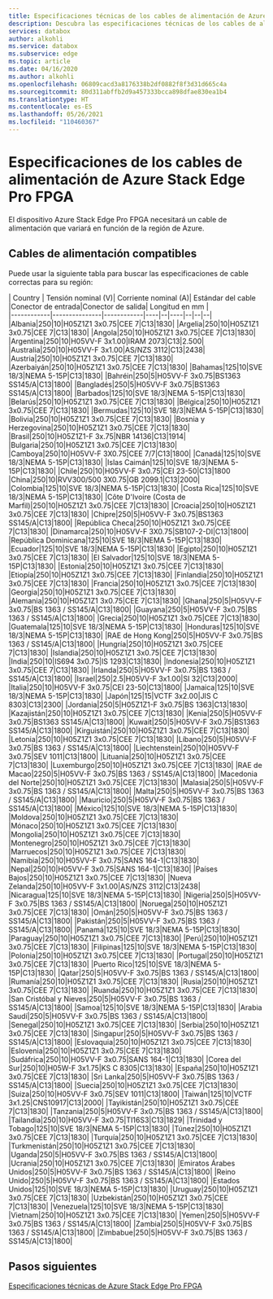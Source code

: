 ```yaml
---
title: Especificaciones técnicas de los cables de alimentación de Azure Stack Edge Pro FPGA basadas en la ubicación
description: Descubra las especificaciones técnicas de los cables de alimentación de Azure Stack Edge Pro FPGA.
services: databox
author: alkohli
ms.service: databox
ms.subservice: edge
ms.topic: article
ms.date: 04/16/2020
ms.author: alkohli
ms.openlocfilehash: 06809cacd3a8176338b2df0882f8f3d31d665c4a
ms.sourcegitcommit: 80d311abffb2d9a457333bcca898dfae830ea1b4
ms.translationtype: HT
ms.contentlocale: es-ES
ms.lasthandoff: 05/26/2021
ms.locfileid: "110460367"
---
```

# <a name="azure-stack-edge-pro-fpga-power-cord-specifications"></a>Especificaciones de los cables de alimentación de Azure Stack Edge Pro FPGA

El dispositivo Azure Stack Edge Pro FPGA necesitará un cable de alimentación que variará en función de la región de Azure.

## <a name="supported-power-cords"></a>Cables de alimentación compatibles

Puede usar la siguiente tabla para buscar las especificaciones de cable correctas para su región:

| Country    | Tensión nominal (V)| Corriente nominal (A)| Estándar del cable |Conector de entrada|Conector de salida| Longitud en mm |  
|------------|---------------|------------|----|--|----|--|--|--|
|Albania|250|10|H05Z1Z1 3x0.75|CEE 7|C13|1830|
|Argelia|250|10|H05Z1Z1 3x0.75|CEE 7|C13|1830|
|Angola|250|10|H05Z1Z1 3x0.75|CEE 7|C13|1830|
|Argentina|250|10|H05VV-F 3x1.00|IRAM 2073|C13|2.500|
|Australia|250|10|H05VV-F 3x1.00|AS/NZS 3112|C13|2438|
|Austria|250|10|H05Z1Z1 3x0.75|CEE 7|C13|1830|
|Azerbaiyán|250|10|H05Z1Z1 3x0.75|CEE 7|C13|1830|
|Bahamas|125|10|SVE 18/3|NEMA 5-15P|C13|1830|
|Bahréin|250|5|H05VV-F 3x0.75|BS1363 SS145/A|C13|1800|
|Bangladés|250|5|H05VV-F 3x0.75|BS1363 SS145/A|C13|1800|
|Barbados|125|10|SVE 18/3|NEMA 5-15P|C13|1830|
|Belarús|250|10|H05Z1Z1 3x0.75|CEE 7|C13|1830|
|Bélgica|250|10|H05Z1Z1 3x0.75|CEE 7|C13|1830|
|Bermudas|125|10|SVE 18/3|NEMA 5-15P|C13|1830|
|Bolivia|250|10|H05Z1Z1 3x0.75|CEE 7|C13|1830|
|Bosnia y Herzegovina|250|10|H05Z1Z1 3x0.75|CEE 7|C13|1830|
|Brasil|250|10|H05Z1Z1-F 3x.75|NBR 14136|C13|1914|
|Bulgaria|250|10|H05Z1Z1 3x0.75|CEE 7|C13|1830|
|Camboya|250|10|H05VV-F 3X0.75|CEE 7/7|C13|1800|
|Canadá|125|10|SVE 18/3|NEMA 5-15P|C13|1830|
|Islas Caimán|125|10|SVE 18/3|NEMA 5-15P|C13|1830|
|Chile|250|10|H05VV-F 3x0.75|CEI 23-50|C13|1800
|China|250|10|RVV300/500 3X0.75|GB 2099.1|C13|2000|
|Colombia|125|10|SVE 18/3|NEMA 5-15P|C13|1830|
|Costa Rica|125|10|SVE 18/3|NEMA 5-15P|C13|1830|
|Côte D'Ivoire (Costa de Marfil)|250|10|H05Z1Z1 3x0.75|CEE 7|C13|1830|
|Croacia|250|10|H05Z1Z1 3x0.75|CEE 7|C13|1830|
|Chipre|250|5|H05VV-F 3x0.75|BS1363 SS145/A|C13|1800|
|República Checa|250|10|H05Z1Z1 3x0.75|CEE 7|C13|1830|
|Dinamarca|250|10|H05VV-F 3X0.75|SB107-2-DI|C13|1800|
|República Dominicana|125|10|SVE 18/3|NEMA 5-15P|C13|1830|
|Ecuador|125|10|SVE 18/3|NEMA 5-15P|C13|1830|
|Egipto|250|10|H05Z1Z1 3x0.75|CEE 7|C13|1830|
|El Salvador|125|10|SVE 18/3|NEMA 5-15P|C13|1830|
|Estonia|250|10|H05Z1Z1 3x0.75|CEE 7|C13|1830|
|Etiopía|250|10|H05Z1Z1 3x0.75|CEE 7|C13|1830|
|Finlandia|250|10|H05Z1Z1 3x0.75|CEE 7|C13|1830|
|Francia|250|10|H05Z1Z1 3x0.75|CEE 7|C13|1830|
|Georgia|250|10|H05Z1Z1 3x0.75|CEE 7|C13|1830|
|Alemania|250|10|H05Z1Z1 3x0.75|CEE 7|C13|1830|
|Ghana|250|5|H05VV-F 3x0.75|BS 1363 / SS145/A|C13|1800|
|Guayana|250|5|H05VV-F 3x0.75|BS 1363 / SS145/A|C13|1800|
|Grecia|250|10|H05Z1Z1 3x0.75|CEE 7|C13|1830|
|Guatemala|125|10|SVE 18/3|NEMA 5-15P|C13|1830|
|Honduras|125|10|SVE 18/3|NEMA 5-15P|C13|1830|
|RAE de Hong Kong|250|5|H05VV-F 3x0.75|BS 1363 / SS145/A|C13|1800|
|Hungría|250|10|H05Z1Z1 3x0.75|CEE 7|C13|1830|
|Islandia|250|10|H05Z1Z1 3x0.75|CEE 7|C13|1830|
|India|250|10|IS694 3x0.75|IS 1293|C13|1830|
|Indonesia|250|10|H05Z1Z1 3x0.75|CEE 7|C13|1830|
|Irlanda|250|5|H05VV-F 3x0.75|BS 1363 / SS145/A|C13|1800|
|Israel|250|2.5|H05VV-F 3x1.00|SI 32|C13|2000|
|Italia|250|10|H05VV-F 3x0.75|CEI 23-50|C13|1800|
|Jamaica|125|10|SVE 18/3|NEMA 5-15P|C13|1830|
|Japón|125|15|VCTF 3x2.00|JIS C 8303|C13|2300|
|Jordania|250|5|H05Z1Z1-F 3x0.75|BS 1363|C13|1830|
|Kazajistán|250|10|H05Z1Z1 3x0.75|CEE 7|C13|1830|
|Kenia|250|5|H05VV-F 3x0.75|BS1363 SS145/A|C13|1800|
|Kuwait|250|5|H05VV-F 3x0.75|BS1363 SS145/A|C13|1800|
|Kirguistán|250|10|H05Z1Z1 3x0.75|CEE 7|C13|1830|
|Letonia|250|10|H05Z1Z1 3x0.75|CEE 7|C13|1830|
|Líbano|250|5|H05VV-F 3x0.75|BS 1363 / SS145/A|C13|1800|
|Liechtenstein|250|10|H05VV-F 3x0.75|SEV 1011|C13|1800|
|Lituania|250|10|H05Z1Z1 3x0.75|CEE 7|C13|1830|
|Luxemburgo|250|10|H05Z1Z1 3x0.75|CEE 7|C13|1830|
|RAE de Macao|2250|5|H05VV-F 3x0.75|BS 1363 / SS145/A|C13|1800|
|Macedonia del Norte|250|10|H05Z1Z1 3x0.75|CEE 7|C13|1830|
|Malasia|250|5|H05VV-F 3x0.75|BS 1363 / SS145/A|C13|1800|
|Malta|250|5|H05VV-F 3x0.75|BS 1363 / SS145/A|C13|1800|
|Mauricio|250|5|H05VV-F 3x0.75|BS 1363 / SS145/A|C13|1800|
|México|125|10|SVE 18/3|NEMA 5-15P|C13|1830|
|Moldova|250|10|H05Z1Z1 3x0.75|CEE 7|C13|1830|
|Mónaco|250|10|H05Z1Z1 3x0.75|CEE 7|C13|1830|
|Mongolia|250|10|H05Z1Z1 3x0.75|CEE 7|C13|1830|
|Montenegro|250|10|H05Z1Z1 3x0.75|CEE 7|C13|1830|
|Marruecos|250|10|H05Z1Z1 3x0.75|CEE 7|C13|1830|
|Namibia|250|10|H05VV-F 3x0.75|SANS 164-1|C13|1830|
|Nepal|250|10|H05VV-F 3x0.75|SANS 164-1|C13|1830|
|Países Bajos|250|10|H05Z1Z1 3x0.75|CEE 7|C13|1830|
|Nueva Zelanda|250|10|H05VV-F 3x1.00|AS/NZS 3112|C13|2438|
|Nicaragua|125|10|SVE 18/3|NEMA 5-15P|C13|1830|
|Nigeria|250|5|H05VV-F 3x0.75|BS 1363 / SS145/A|C13|1800|
|Noruega|250|10|H05Z1Z1 3x0.75|CEE 7|C13|1830|
|Omán|250|5|H05VV-F 3x0.75|BS 1363 / SS145/A|C13|1800|
|Pakistán|250|5|H05VV-F 3x0.75|BS 1363 / SS145/A|C13|1800|
|Panamá|125|10|SVE 18/3|NEMA 5-15P|C13|1830|
|Paraguay|250|10|H05Z1Z1 3x0.75|CEE 7|C13|1830|
|Perú|250|10|H05Z1Z1 3x0.75|CEE 7|C13|1830|
|Filipinas|125|10|SVE 18/3|NEMA 5-15P|C13|1830|
|Polonia|250|10|H05Z1Z1 3x0.75|CEE 7|C13|1830|
|Portugal|250|10|H05Z1Z1 3x0.75|CEE 7|C13|1830|
|Puerto Rico|125|10|SVE 18/3|NEMA 5-15P|C13|1830|
|Qatar|250|5|H05VV-F 3x0.75|BS 1363 / SS145/A|C13|1800|
|Rumanía|250|10|H05Z1Z1 3x0.75|CEE 7|C13|1830|
|Rusia|250|10|H05Z1Z1 3x0.75|CEE 7|C13|1830|
|Ruanda|250|10|H05Z1Z1 3x0.75|CEE 7|C13|1830|
|San Cristóbal y Nieves|250|5|H05VV-F 3x0.75|BS 1363 / SS145/A|C13|1800|
|Samoa|125|10|SVE 18/3|NEMA 5-15P|C13|1830|
|Arabia Saudí|250|5|H05VV-F 3x0.75|BS 1363 / SS145/A|C13|1800|
|Senegal|250|10|H05Z1Z1 3x0.75|CEE 7|C13|1830|
|Serbia|250|10|H05Z1Z1 3x0.75|CEE 7|C13|1830|
|Singapur|250|5|H05VV-F 3x0.75|BS 1363 / SS145/A|C13|1800|
|Eslovaquia|250|10|H05Z1Z1 3x0.75|CEE 7|C13|1830|
|Eslovenia|250|10|H05Z1Z1 3x0.75|CEE 7|C13|1830|
|Sudáfrica|250|10|H05VV-F 3x0.75|SANS 164-1|C13|1830|
|Corea del Sur|250|10|H05W-F 3x1.75|KS C 8305|C13|1830|
|España|250|10|H05Z1Z1 3x0.75|CEE 7|C13|1830|
|Sri Lanka|250|5|H05VV-F 3x0.75|BS 1363 / SS145/A|C13|1800|
|Suecia|250|10|H05Z1Z1 3x0.75|CEE 7|C13|1830|
|Suiza|250|10|H05VV-F 3x0.75|SEV 1011|C13|1800|
|Taiwán|125|10|VCTF 3x1.25|CNS10917|C13|2000|
|Tayikistán|250|10|H05Z1Z1 3x0.75|CEE 7|C13|1830|
|Tanzania|250|5|H05VV-F 3x0.75|BS 1363 / SS145/A|C13|1800|
|Tailandia|250|10|H05VV-F 3x0.75|TI16S3|C13|1829|
|Trinidad y Tobago|125|10|SVE 18/3|NEMA 5-15P|C13|1830|
|Túnez|250|10|H05Z1Z1 3x0.75|CEE 7|C13|1830|
|Turquía|250|10|H05Z1Z1 3x0.75|CEE 7|C13|1830|
|Turkmenistán|250|10|H05Z1Z1 3x0.75|CEE 7|C13|1830|
|Uganda|250|5|H05VV-F 3x0.75|BS 1363 / SS145/A|C13|1800|
|Ucrania|250|10|H05Z1Z1 3x0.75|CEE 7|C13|1830|
|Emiratos Árabes Unidos|250|5|H05VV-F 3x0.75|BS 1363 / SS145/A|C13|1800|
|Reino Unido|250|5|H05VV-F 3x0.75|BS 1363 / SS145/A|C13|1800|
|Estados Unidos|125|10|SVE 18/3|NEMA 5-15P|C13|1830|
|Uruguay|250|10|H05Z1Z1 3x0.75|CEE 7|C13|1830|
|Uzbekistán|250|10|H05Z1Z1 3x0.75|CEE 7|C13|1830|
|Venezuela|125|10|SVE 18/3|NEMA 5-15P|C13|1830|
|Vietnam|250|10|H05Z1Z1 3x0.75|CEE 7|C13|1830|
|Yemen|250|5|H05VV-F 3x0.75|BS 1363 / SS145/A|C13|1800|
|Zambia|250|5|H05VV-F 3x0.75|BS 1363 / SS145/A|C13|1800|
|Zimbabue|250|5|H05VV-F 3x0.75|BS 1363 / SS145/A|C13|1800|

## <a name="next-steps"></a>Pasos siguientes

[Especificaciones técnicas de Azure Stack Edge Pro FPGA](./azure-stack-edge-technical-specifications-compliance.md)